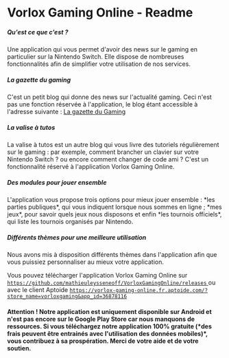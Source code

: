 # Vorlox Gaming Online - Readme
<h5> Qu'est ce que c'est ? </h5>
Une application qui vous permet d'avoir des news sur le gaming en particulier sur la Nintendo Switch. Elle dispose de nombreuses fonctionnalités afin de simplifier votre utilisation de nos services.

<h5> La gazette du gaming </h5>
C'est un petit blog qui donne des news sur l'actualité gaming. Ceci n'est pas une fonction réservée à l'application, le blog étant accessible à l'adresse suivante : <a href="https://vorloxgamingonline.blogspot.com/"> La gazette du Gaming </a>

<h5> La valise à tutos </h5>
La valise à tutos est un autre blog qui vous livre des tutoriels régulièrement sur le gaming : par exemple, comment brancher un clavier sur votre Nintendo Switch ? ou encore comment changer de code ami ? C'est un fonctionnalité réservé à l'application Vorlox Gaming Online.

<h5> Des modules pour jouer ensemble </h5>
L'application vous propose trois options pour mieux jouer ensemble : *les parties publiques*, qui vous indiquent lorsque nous sommes en ligne ; *mes jeux*, pour savoir quels jeux nous disposons et enfin *les tournois officiels*, qui liste les tournois organisés par Nintendo. 

<h5> Différents thèmes pour une meilleure utilisation </h5>
Nous avons mis à disposition différents thèmes dans l'application afin que vous puissiez personnaliser au mieux votre application. 


Vous pouvez télécharger l'application Vorlox Gaming Online sur <a href="https://github.com/mathieuleysseneoff/VorloxGamingOnline/releases">`https://github.com/mathieuleysseneoff/VorloxGamingOnline/releases`
</a> 
ou avec le client Aptoide <a href="https://vorlox-gaming-online.fr.aptoide.com/?store_name=vorloxgaming&app_id=36878116">`https://vorlox-gaming-online.fr.aptoide.com/?store_name=vorloxgaming&app_id=36878116`</a>

<h4> Attention ! Notre application est uniquement disponible sur Android et n'est pas encore sur le Google Play Store car nous manquons de ressources. Si vous téléchargez notre application 100% gratuite (*des frais peuvent être entrainés avec l'utilisation des données mobiles)*, vous contribuez à sa prospération. Merci de votre aide et de votre soutien.

